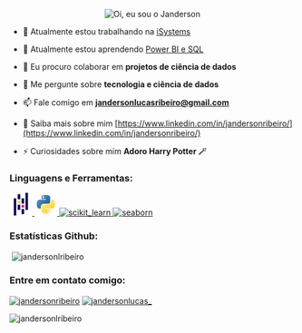 <p align="center">
  <img src="https://github.com/JandersonLRibeiro/JandersonLRibeiro/blob/main/assets/GIF.gif" alt="Oi, eu sou o Janderson">
</p>

<!--
How to make the bio gif ?
💜 Thanks to [matyo91](https://github.com/matyo91)

I made my with https://codesandbox.io/s/github-profile-2ijk7
Then i recorded my screen to gif on Mac with Quicktime  and save result to [assets/github.mov](assets/github.mov)
This [GIF converter](https://ezgif.com/video-to-gif) help me to create a dedicated command that convert MOV to GIF.
Then i save result to [assets/github.gif](assets/github.gif)

E obrigado a Kizzy Terra do canal Programação Dinâmica. 
-->

- 🔭 Atualmente estou trabalhando na [iSystems](https://systems.com.br)

- 🌱 Atualmente estou aprendendo [Power BI e SQL](https://www.udemy.com/course/powerbi-sqlserver/?couponCode=KEEPLEARNING)

- 👯 Eu procuro colaborar em **projetos de ciência de dados**

- 💬 Me pergunte sobre **tecnologia e ciência de dados**

- 📫 Fale comigo em **jandersonlucasribeiro@gmail.com**

- 📄 Saiba mais sobre mim [https://www.linkedin.com/in/jandersonribeiro/](https://www.linkedin.com/in/jandersonribeiro/)

- ⚡ Curiosidades sobre mim **Adoro Harry Potter 🪄**

<h3 align="left">Linguagens e Ferramentas:</h3>
<p align="left"> <a href="https://pandas.pydata.org/" target="_blank" rel="noreferrer"> <img src="https://raw.githubusercontent.com/devicons/devicon/2ae2a900d2f041da66e950e4d48052658d850630/icons/pandas/pandas-original.svg" alt="pandas" width="40" height="40"/> </a> <a href="https://www.python.org" target="_blank" rel="noreferrer"> <img src="https://raw.githubusercontent.com/devicons/devicon/master/icons/python/python-original.svg" alt="python" width="40" height="40"/> </a> <a href="https://scikit-learn.org/" target="_blank" rel="noreferrer"> <img src="https://upload.wikimedia.org/wikipedia/commons/0/05/Scikit_learn_logo_small.svg" alt="scikit_learn" width="40" height="40"/> </a> <a href="https://seaborn.pydata.org/" target="_blank" rel="noreferrer"> <img src="https://seaborn.pydata.org/_images/logo-mark-lightbg.svg" alt="seaborn" width="40" height="40"/> </a> </p>

<h3 align="left">Estatísticas Github:</h3>
<p>&nbsp;<img align="center" src="https://github-readme-stats.vercel.app/api?username=jandersonlribeiro&show_icons=true&locale=en" alt="jandersonlribeiro" /></p>

<h3 align="left">Entre em contato comigo:</h3>
<p align="left">
<a href="https://linkedin.com/in/jandersonribeiro" target="blank"><img align="center" src="https://raw.githubusercontent.com/rahuldkjain/github-profile-readme-generator/master/src/images/icons/Social/linked-in-alt.svg" alt="jandersonribeiro" height="30" width="40" /></a>
<a href="https://instagram.com/jandersonlucas_" target="blank"><img align="center" src="https://raw.githubusercontent.com/rahuldkjain/github-profile-readme-generator/master/src/images/icons/Social/instagram.svg" alt="jandersonlucas_" height="30" width="40" /></a>
</p>


<p align="left"> <img src="https://komarev.com/ghpvc/?username=jandersonlribeiro&label=Profile%20views&color=0e75b6&style=flat" alt="jandersonlribeiro" /> </p>
